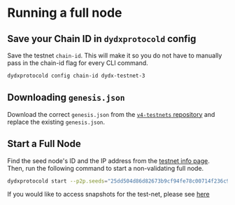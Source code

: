 # Running a full node
## Save your Chain ID in `dydxprotocold` config

Save the testnet `chain-id`. This will make it so you do not have to manually pass in the chain-id flag for every CLI command.

```bash
dydxprotocold config chain-id dydx-testnet-3
```

## Downloading `genesis.json`

Download the correct `genesis.json` from the [`v4-testnets` repository](https://github.com/dydxprotocol/v4-testnets) and replace the existing `genesis.json`.

## Start a Full Node

Find the seed node's ID and the IP address from the [testnet info page](https://v4-teacher.vercel.app/testnets/testnet_info). Then, run the following command to start a non-validating full node.

```bash
dydxprotocold start --p2p.seeds="25dd504d86d82673b9cf94fe78c00714f236c9f8@13.59.4.93:26656" --non-validating-full-node=true
```

If you would like to access snapshots for the test-net, please see [here](https://bwarelabs.com/snapshots)
